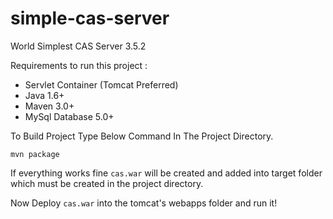 # simple-cas-server
World Simplest CAS Server 3.5.2

Requirements to run this project :

- Servlet Container (Tomcat Preferred)
- Java 1.6+
- Maven 3.0+
- MySql Database 5.0+

To Build Project Type Below Command In The Project Directory.
```
mvn package
```

If everything works fine ``` cas.war ``` will be created and added into target folder which must be created in the project directory.

Now Deploy ``` cas.war ``` into the tomcat's webapps folder and run it!